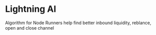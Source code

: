 # Lightning AI

 Algorithm for Node Runners help find better inbound liquidity, reblance, open and close channel
